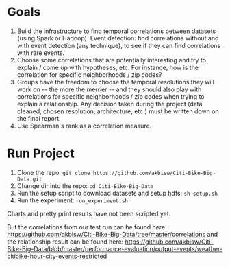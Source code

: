 # Goals
1. Build the infrastructure to find temporal correlations between datasets (using Spark or Hadoop). Event detection: find correlations without and with event detection (any technique), to see if they can find correlations with rare events.
2. Choose some correlations that are potentially interesting and try to explain / come up with hypotheses, etc. For instance, how is the correlation for specific neighborhoods / zip codes?
3. Groups have the freedom to choose the temporal resolutions they will work on -- the more the merrier -- and they should also play with correlations for specific neighborhoods / zip codes when trying to explain a relationship. Any decision taken during the project (data cleaned, chosen resolution, architecture, etc.) must be written down on the final report.
4. Use Spearman's rank as a correlation measure.

# Run Project
1. Clone the repo: `git clone https://github.com/akbisw/Citi-Bike-Big-Data.git`
2. Change dir into the repo: `cd Citi-Bike-Big-Data`
3. Run the setup script to download datasets and setup hdfs: `sh setup.sh`
4. Run the experiment: `run_experiment.sh`

Charts and pretty print results have not been scripted yet.

But the correlations from our test run can be found here: https://github.com/akbisw/Citi-Bike-Big-Data/tree/master/correlations and the relationship result can be found here: https://github.com/akbisw/Citi-Bike-Big-Data/blob/master/performance-evaluation/output-events/weather-citibike-hour-city-events-restricted
